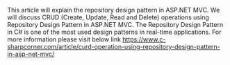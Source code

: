 This article will explain the repository design pattern in ASP.NET MVC. We will discuss CRUD (Create, Update, Read and Delete) operations using Repository Design Pattern in ASP.NET MVC. The Repository Design Pattern in C# is one of the most used design patterns in real-time applications.
For more information please visit below link
https://www.c-sharpcorner.com/article/curd-operation-using-repository-design-pattern-in-asp-net-mvc/
